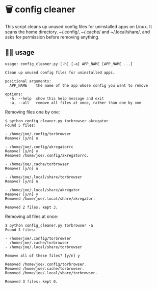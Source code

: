# 🗑️ config cleaner

This script cleans up unused config files for uninstalled apps on Linux. It
scans the home directory, ~/.config/, ~/.cache/ and ~/.local/share/, and asks
for permission before removing anything.

## 🧑‍💻 usage

```
usage: config_cleaner.py [-h] [-a] APP_NAME [APP_NAME ...]

Clean up unused config files for uninstalled apps.

positional arguments:
  APP_NAME    the name of the app whose config you want to remove

options:
  -h, --help  show this help message and exit
  -a, --all   remove all files at once, rather than one by one
```

Removing files one by one:

```
$ python config_cleaner.py torbrowser akregator
Found 5 files:

- /home/joe/.config/torbrowser
Remove? [y/n] n

- /home/joe/.config/akregatorrc
Remove? [y/n] y
Removed /home/joe/.config/akregatorrc.

- /home/joe/.cache/torbrowser
Remove? [y/n] n

- /home/joe/.local/share/torbrowser
Remove? [y/n] n

- /home/joe/.local/share/akregator
Remove? [y/n] y
Removed /home/joe/.local/share/akregator.

Removed 2 files; kept 3.
```

Removing all files at once:

```
$ python config_cleaner.py torbrowser -a
Found 3 files:

- /home/joe/.config/torbrowser
- /home/joe/.cache/torbrowser
- /home/joe/.local/share/torbrowser

Remove all of these files? [y/n] y

Removed /home/joe/.config/torbrowser.
Removed /home/joe/.cache/torbrowser.
Removed /home/joe/.local/share/torbrowser.

Removed 3 files; kept 0.
```

